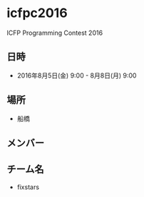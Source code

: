 # icfpc2016
ICFP Programming Contest 2016

## 日時
* 2016年8月5日(金) 9:00 - 8月8日(月) 9:00

## 場所
* 船橋

## メンバー

## チーム名
* fixstars
